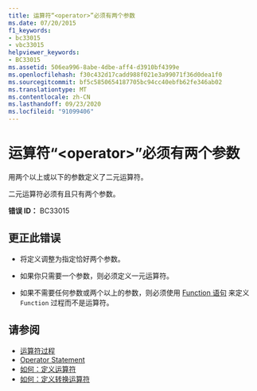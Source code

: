 ```yaml
---
title: 运算符“<operator>”必须有两个参数
ms.date: 07/20/2015
f1_keywords:
- bc33015
- vbc33015
helpviewer_keywords:
- BC33015
ms.assetid: 506ea996-8abe-4dbe-aff4-d3910bf4399e
ms.openlocfilehash: f30c432d17cadd988f021e3a99071f36d0dea1f0
ms.sourcegitcommit: bf5c5850654187705bc94cc40ebfb62fe346ab02
ms.translationtype: MT
ms.contentlocale: zh-CN
ms.lasthandoff: 09/23/2020
ms.locfileid: "91099406"
---
```

# <a name="operator-operator-must-have-two-parameters"></a>运算符“\<operator>”必须有两个参数

用两个以上或以下的参数定义了二元运算符。  
  
 二元运算符必须有且只有两个参数。  
  
 **错误 ID：** BC33015  
  
## <a name="to-correct-this-error"></a>更正此错误  
  
- 将定义调整为指定恰好两个参数。  
  
- 如果你只需要一个参数，则必须定义一元运算符。  
  
- 如果不需要任何参数或两个以上的参数，则必须使用 [Function 语句](../language-reference/statements/function-statement.md) 来定义 `Function` 过程而不是运算符。  
  
## <a name="see-also"></a>请参阅

- [运算符过程](../programming-guide/language-features/procedures/operator-procedures.md)
- [Operator Statement](../language-reference/statements/operator-statement.md)
- [如何：定义运算符](../programming-guide/language-features/procedures/how-to-define-an-operator.md)
- [如何：定义转换运算符](../programming-guide/language-features/procedures/how-to-define-a-conversion-operator.md)
